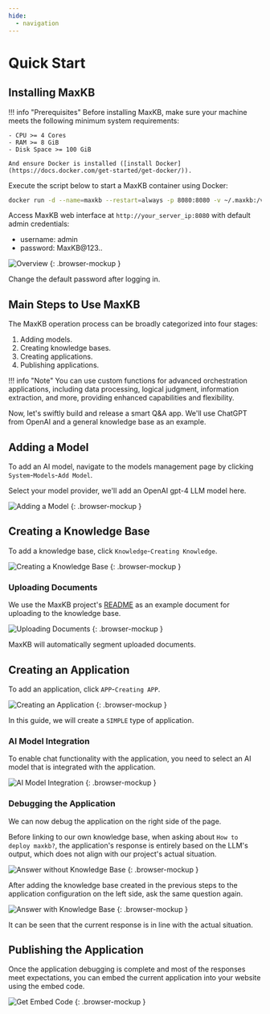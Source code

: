 ```yaml
---
hide:
  - navigation
---
```


# Quick Start

## Installing MaxKB

!!! info "Prerequisites"
    Before installing MaxKB, make sure your machine meets the following minimum system requirements:

    - CPU >= 4 Cores
    - RAM >= 8 GiB
    - Disk Space >= 100 GiB

    And ensure Docker is installed ([install Docker](https://docs.docker.com/get-started/get-docker/)).

Execute the script below to start a MaxKB container using Docker:

```bash
docker run -d --name=maxkb --restart=always -p 8080:8080 -v ~/.maxkb:/var/lib/postgresql/data -v ~/.python-packages:/opt/maxkb/app/sandbox/python-packages 1panel/maxkb
```

Access MaxKB web interface at `http://your_server_ip:8080` with default admin credentials:

- username: admin
- password: MaxKB@123..

![Overview](/img/quick_start/login.png)
{: .browser-mockup }

Change the default password after logging in.

## Main Steps to Use MaxKB

The MaxKB operation process can be broadly categorized into four stages:

1. Adding models.
2. Creating knowledge bases.
3. Creating applications.
4. Publishing applications.

!!! info "Note"
    You can use custom functions for advanced orchestration applications, including data processing, logical judgment, information extraction, and more, providing enhanced capabilities and flexibility.

Now, let's swiftly build and release a smart Q&A app. We'll use ChatGPT from OpenAI and a general knowledge base as an example.

## Adding a Model

To add an AI model, navigate to the models management page by clicking `System`-`Models`-`Add Model`.

Select your model provider, we'll add an OpenAI gpt-4 LLM model here.

![Adding a Model](img/quick_start/adding_a_model.png)
{: .browser-mockup }

## Creating a Knowledge Base

To add a knowledge base, click `Knowledge`-`Creating Knowledge`.

![Creating a Knowledge Base](img/quick_start/creating_a_kb.png)
{: .browser-mockup }

### Uploading Documents

We use the MaxKB project's [README](https://github.com/1Panel-dev/MaxKB/blob/main/README.md) as an example document for uploading to the knowledge base.

![Uploading Documents](img/quick_start/uploading_documents.png)
{: .browser-mockup }

MaxKB will automatically segment uploaded documents.

## Creating an Application

To add an application, click `APP`-`Creating APP`.

![Creating an Application](img/quick_start/creating_an_application.png)
{: .browser-mockup }

In this guide, we will create a `SIMPLE` type of application.

### AI Model Integration

To enable chat functionality with the application, you need to select an AI model that is integrated with the application.

![AI Model Integration](img/quick_start/ai_model_integration.png)
{: .browser-mockup }

### Debugging the Application

We can now debug the application on the right side of the page.

Before linking to our own knowledge base, when asking about `How to deploy maxkb?`, the application's response is entirely based on the LLM's output, which does not align with our project's actual situation.

![Answer without Knowledge Base](img/quick_start/answer_without_kb.png)
{: .browser-mockup }

After adding the knowledge base created in the previous steps to the application configuration on the left side, ask the same question again.

![Answer with Knowledge Base](img/quick_start/answer_with_kb.png)
{: .browser-mockup }

It can be seen that the current response is in line with the actual situation.

## Publishing the Application

Once the application debugging is complete and most of the responses meet expectations, you can embed the current application into your website using the embed code.

![Get Embed Code](img/quick_start/get_embed_code.png)
{: .browser-mockup }
